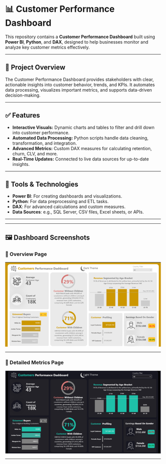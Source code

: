 
# 📊 Customer Performance Dashboard

This repository contains a **Customer Performance Dashboard** built using **Power BI**, **Python**, and **DAX**, designed to help businesses monitor and analyze key customer metrics effectively.

---

## 🚀 Project Overview

The Customer Performance Dashboard provides stakeholders with clear, actionable insights into customer behavior, trends, and KPIs. It automates data processing, visualizes important metrics, and supports data-driven decision-making.

---

## ✅ Features

- **Interactive Visuals:** Dynamic charts and tables to filter and drill down into customer performance.
- **Automated Data Processing:** Python scripts handle data cleaning, transformation, and integration.
- **Advanced Metrics:** Custom DAX measures for calculating retention, churn, CLV, and more.
- **Real-Time Updates:** Connected to live data sources for up-to-date insights.

---

## 🧰 Tools & Technologies

- **Power BI**: For creating dashboards and visualizations.
- **Python**: For data preprocessing and ETL tasks.
- **DAX**: For advanced calculations and custom measures.
- **Data Sources**: e.g., SQL Server, CSV files, Excel sheets, or APIs.

---

---

## 🖼️ Dashboard Screenshots

### 📌 Overview Page

![Customer Overview](screenshot_1.png)

---

### 📌 Detailed Metrics Page

![Detailed KPIs](screenshot_2.png)

---


